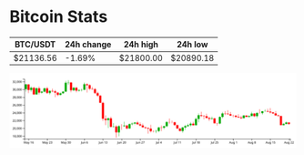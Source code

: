# Bitcoin Stats

BTC/USDT|24h change|24h high|24h low|
|---|---|---|---|
|$21136.56|-1.69%|$21800.00|$20890.18|

<img src="./chart.svg">

